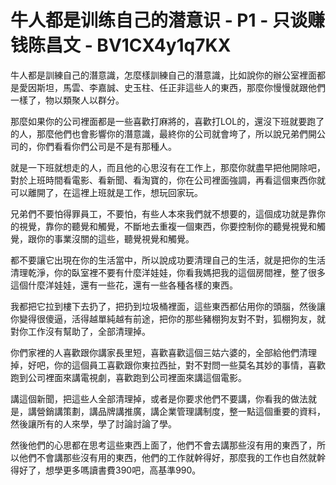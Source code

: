 # 牛人都是训练自己的潜意识 - P1 - 只谈赚钱陈昌文 - BV1CX4y1q7KX

牛人都是訓練自己的潛意識，怎麼樣訓練自己的潛意識，比如說你的辦公室裡面都是愛因斯坦，馬雲、李嘉誠、史玉柱、任正非這些人的東西，那麼你慢慢就跟他們一樣了，物以類聚人以群分。

那麼如果你的公司裡面都是一些喜歡打麻將的，喜歡打LOL的，還沒下班就要跑了的人，那麼他們也會影響你的潛意識，最終你的公司就會垮了，所以說兄弟們開公司的，你們看看你們公司是不是有那種人。

就是一下班就想走的人，而且他的心思沒有在工作上，那麼你就盡早把他開除吧，對於上班時間看電影、看新聞、看淘寶的，你在公司裡面強調，再看這個東西你就可以離開了，在這裡上班就是工作，想玩回家玩。

兄弟們不要怕得罪員工，不要怕，有些人本來我們就不想要的，這個成功就是靠你的視覺，靠你的聽覺和觸覺，不斷地去重複一個東西，你要控制你的聽覺視覺和觸覺，跟你的事業沒關的這些，聽覺視覺和觸覺。

都不要讓它出現在你的生活當中，所以說成功要清理自己的生活，就是把你的生活清理乾淨，你的臥室裡不要有什麼洋娃娃，你看我媽把我的這個房間裡，整了很多這個什麼洋娃娃，還有一些花，還有一些各種各樣的東西。

我都把它拉到樓下去扔了，把扔到垃圾桶裡面，這些東西都佔用你的頭腦，然後讓你變得很傻逼，活得越單純越有前途，把你的那些豬棚狗友對不對，狐棚狗友，就對你工作沒有幫助了，全部清理掉。

你們家裡的人喜歡跟你講家長里短，喜歡喜歡這個三姑六婆的，全部給他們清理掉，好吧，你的這個員工喜歡跟你東拉西扯，對不對問一些莫名其妙的事情，喜歡跑到公司裡面來講電視劇，喜歡跑到公司裡面來講這個電影。

講這個新聞，把這些人全部清理掉，或者是你要求他們不要講，你看我的做法就是，講營銷講策劃，講品牌講推廣，講企業管理講制度，整一點這個重要的資料，然後讓所有的人來學，學了討論討論了學。

然後他們的心思都在思考這些東西上面了，他們不會去講那些沒有用的東西了，所以他們不會講那些沒有用的東西，他們的工作就幹得好，那麼我的工作也自然就幹得好了，想學更多嗎讀書費390吧，高基準990。

